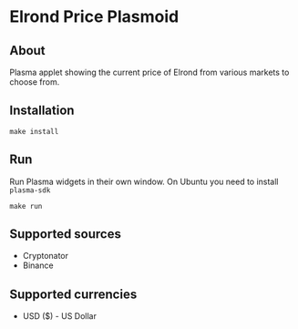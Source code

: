 # Elrond Price Plasmoid

## About
Plasma applet showing the current price of Elrond from various markets to choose from. 

## Installation
```
make install
```

## Run

Run Plasma widgets in their own window. On Ubuntu you need to install `plasma-sdk`

```
make run
```

## Supported sources
- Cryptonator
- Binance

## Supported currencies
- USD ($) - US Dollar
